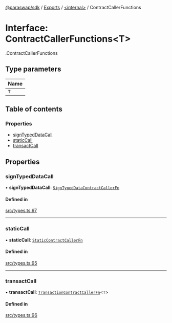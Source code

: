 [@paraswap/sdk](../README.md) / [Exports](../modules.md) / [<internal\>](../modules/internal_.md) / ContractCallerFunctions

# Interface: ContractCallerFunctions<T\>

[<internal>](../modules/internal_.md).ContractCallerFunctions

## Type parameters

| Name |
| :------ |
| `T` |

## Table of contents

### Properties

- [signTypedDataCall](internal_.ContractCallerFunctions.md#signtypeddatacall)
- [staticCall](internal_.ContractCallerFunctions.md#staticcall)
- [transactCall](internal_.ContractCallerFunctions.md#transactcall)

## Properties

### signTypedDataCall

• **signTypedDataCall**: [`SignTypedDataContractCallerFn`](../modules/internal_.md#signtypeddatacontractcallerfn)

#### Defined in

[src/types.ts:97](https://github.com/paraswap/paraswap-sdk/blob/master/src/types.ts#L97)

___

### staticCall

• **staticCall**: [`StaticContractCallerFn`](../modules/internal_.md#staticcontractcallerfn)

#### Defined in

[src/types.ts:95](https://github.com/paraswap/paraswap-sdk/blob/master/src/types.ts#L95)

___

### transactCall

• **transactCall**: [`TransactionContractCallerFn`](../modules/internal_.md#transactioncontractcallerfn)<`T`\>

#### Defined in

[src/types.ts:96](https://github.com/paraswap/paraswap-sdk/blob/master/src/types.ts#L96)
